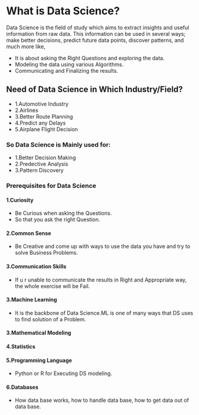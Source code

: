 # What is Data Science?
Data Science is the field of study which aims to extract insights and useful information from raw data. This information can be used in several ways; make better decisions, predict future data points, discover patterns, and much more like,

*	It is about asking the Right Questions and exploring the data.
*	Modeling the data using various Algorithms.
*	Communicating and Finalizing the results.

## Need of Data Science in Which Industry/Field?
* 1.Automotive Industry
* 2.Airlines
* 3.Better Route Planning
*	4.Predict any Delays
*	5.Airplane Flight Decision

### So Data Science is Mainly used for:
* 1.Better Decision Making
* 2.Predective Analysis
* 3.Pattern Discovery

### Prerequisites for Data Science
#### 1.Curiosity
*	Be Curious when asking the Questions.
*	So that you ask the right Question.

#### 2.Common Sense
* Be Creative and come up with ways to use the data you have and try to solve Business Problems.

#### 3.Communication Skills
* If u r unable to communicate the results in Right and Appropriate way, the whole exercise will be Fail. 

#### 3.Machine Learning
* It is the backbone of Data Science.ML is one of many ways that DS uses to find solution of a Problem. 

#### 3.Mathematical Modeling

#### 4.Statistics

#### 5.Programming Language
*	Python or R for Executing DS modeling. 

#### 6.Databases
*	How data base works, how to handle data base, how to get data out of data base. 
